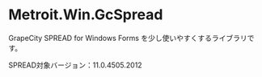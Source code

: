 # Metroit.Win.GcSpread
GrapeCity SPREAD for Windows Forms を少し使いやすくするライブラリです。

SPREAD対象バージョン：11.0.4505.2012
